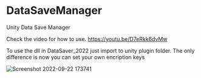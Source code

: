# DataSaveManager
Unity Data Save Manager


Check the video for how to use.
https://youtu.be/D7eRkk6dvMw

To use the dll in DataSaver_2022 just import to unity plugin folder.
The only difference is now you can set your own encription keys

![Screenshot 2022-09-22 173741](https://user-images.githubusercontent.com/59537251/191748923-860051a0-c2d4-410e-b4e3-067de7b24d38.png)
